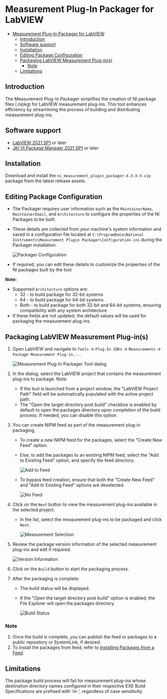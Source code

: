 # Measurement Plug-In Packager for LabVIEW

- [Measurement Plug-In Packager for LabVIEW](#measurement-plug-in-packager-for-labview)
  - [Introduction](#introduction)
  - [Software support](#software-support)
  - [Installation](#installation)
  - [Editing Package Configuration](#editing-package-configuration)
  - [Packaging LabVIEW Measurement Plug-in(s)](#packaging-labview-measurement-plug-ins)
    - [Note](#note)
  - [Limitations](#limitations)

## Introduction

The Measurement Plug-In Packager simplifies the creation of NI package files (.nipkg) for LabVIEW
measurement plug-ins. This tool enhances efficiency by streamlining the process of building and
distributing measurement plug-ins.

## Software support

- [LabVIEW 2021 SP1](https://www.ni.com/en/support/downloads/software-products/download.labview.html#443865)  or later
- [JKI VI Package Manager 2021 SP1](https://www.ni.com/en/support/downloads/tools-network/download.jki-vi-package-manager.html#443251) or later

## Installation

Download and install the `ni_measurement_plugin_packager-X.X.X-X.vip` package from the latest
release assets.

## Editing Package Configuration

- The Packager requires user information such as the `MaintainerName`, `MaintainerEmail`, and `Architecture` to
  configure the properties of the NI Packages to be built.
- These details are collected from your machine's system information and saved in a configuration
  file located at `C:\ProgramData\National Instruments\Measurement Plugin
  Packager\Configuration.ini` during the Packager installation.

  ![Packager Configuration](./docs/images/Configuration%20File.png)

- If required, you can edit these details to customize the properties of the NI packages built by
  the tool.

**Note:**

- Supported `Architecture` options are:
  - 32 - to build package for 32-bit systems
  - 64 - to build package for 64-bit systems
  - Both - to build package for both 32-bit and 64-bit systems, ensuring compatibility with any
    system architecture
- If these fields are not updated, the default values will be used for packaging the measurement
  plug-ins.

## Packaging LabVIEW Measurement Plug-in(s)

1. Open LabVIEW and navigate to `Tools` → `Plug-In SDKs` → `Measurements` → `Package Measurement
   Plug-in...`.

    ![Measurement Plug-In Packager Tool dialog](./docs/images/Measurement%20Plug-In%20Packager%20dialog.png)

2. In the dialog, select the LabVIEW project that contains the measurement plug-ins to package.
    Note:
   - If the tool is launched from a project window, the "LabVIEW Project Path" field will be
     automatically populated with the active project path.
   - The "Open the target directory post build" checkbox is enabled by default to open the packages
     directory upon completion of the build process. If needed, you can disable this option.

3. You can create NIPM feed as part of the measurement plug-in packaging,
   - To create a new NIPM feed for the packages, select the "Create New Feed" option.
   - Else, to add the packages to an existing NIPM feed, select the "Add to Existing Feed" option,
     and specify the feed directory.

      ![Add to Feed](./docs/images/Add%20to%20Feed%20Option.png)

   - To bypass feed creation, ensure that both the "Create New Feed" and "Add to Existing Feed"
     options are deselected.

      ![No Feed](./docs/images/Measurement%20Plug-In%20Packager%20dialog.png)

4. Click on the `Next` button to view the measurement plug-ins available in the selected project.
    - In the list, select the measurement plug-ins to be packaged and click `Next`.

      ![Measurement Selection](./docs/images/Measurement%20Selection.png)

5. Review the package version information of the selected measurement plug-ins and edit if required.

      ![Version Information](./docs/images/Version%20Information.png)

6. Click on the `Build` button to start the packaging process.
7. After the packaging is complete:
    - The build status will be displayed.
    - If the "Open the target directory post build" option is enabled, the File Explorer will open
      the packages directory.

      ![Build Status](./docs/images/Build%20Status.png)

### Note

1. Once the build is complete, you can publish the feed or packages to a public repository or
   SystemLink, if desired.
2. To install the packages from feed, refer to [Installing Packages from a
   Feed](https://www.ni.com/docs/en-US/bundle/package-manager/page/install-packages-from-feed.html#:~:text=In%20the%20Add%20feed%20dialog,to%20view%20all%20available%20packages).

## Limitations

The package build process will fail for measurement plug-ins whose destination directory names
configured in their respective EXE Build Specifications are prefixed with 'ni-', regardless of case
sensitivity.
